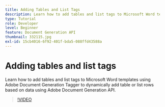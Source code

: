 ```yaml
---
title: Adding Tables and List Tags
description: Learn how to add tables and list tags to Microsoft Word templates using Adobe Document Generation Tagger to dynamically add table or list rows based on data using Adobe Document Generation API
type: Tutorial
role: Developer
level: Beginner
feature: Document Generation API
thumbnail: 332115.jpg
exl-id: 15cb4016-6f92-401f-bda5-088ffd43588a
---
```

# Adding tables and list tags

Learn how to add tables and list tags to Microsoft Word templates using Adobe Document Generation Tagger to dynamically add table or list rows based on data using Adobe Document Generation API.

>[!VIDEO](https://video.tv.adobe.com/v/332115?hidetitle=true)
